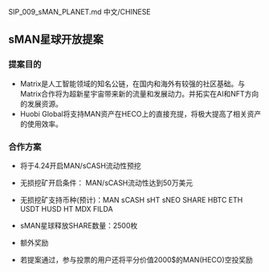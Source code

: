 SIP_009_sMAN_PLANET.md
中文/CHINESE
## sMAN星球开放提案
### 提案目的
- Matrix是人工智能领域的知名公链，在国内和海外有较强的社区基础。与Matrix合作将为超新星宇宙带来新的流量和发展动力。并拓实在AI和NFT方向的发展资源。
- Huobi Global将支持MAN资产在HECO上的直接充提，将极大提高了相关资产的使用效率。
 
### 合作方案
- 将于4.24开启MAN/sCASH流动性预挖
- 无损挖矿开启条件： MAN/sCASH流动性达到50万美元
- 无损挖矿支持币种(预计)：MAN sCASH sHT sNEO SHARE HBTC ETH USDT HUSD HT MDX FILDA
 
- sMAN星球释放SHARE数量：2500枚
- 额外奖励
- 若提案通过，参与投票的用户还将平分价值2000$的MAN(HECO)空投奖励